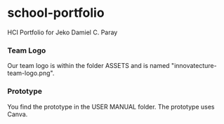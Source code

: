 # school-portfolio
HCI Portfolio for Jeko Damiel C. Paray

### **Team Logo**
Our team logo is within the folder ASSETS and is named "innovatecture-team-logo.png".

### **Prototype**
You find the prototype in the USER MANUAL folder. The prototype uses Canva.
